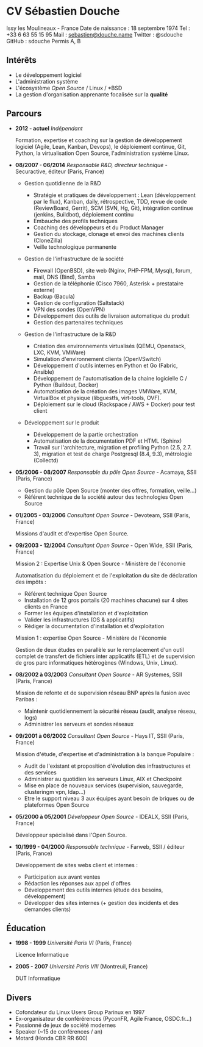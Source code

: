 CV Sébastien Douche
===================

Issy les Moulineaux - France
Date de naissance : 18 septembre 1974
Tel : +33 6 63 55 15 95
Mail : sebastien@douche.name
Twitter : @sdouche
GitHub : sdouche
Permis A, B

Intérêts
--------

*   Le développement logiciel
*   L'administration système
*   L'écosystème *Open Source* / Linux / *BSD
*   La gestion d'organisation apprenante focalisée sur la **qualité**

Parcours
--------

*   **2012 - actuel** *Indépendant*

    Formation, expertise et coaching sur la gestion de développement logiciel (Agile, Lean, Kanban, Devops), le déploiement continue, Git, Python, la virtualisation Open Source, l'administration système Linux.

*   **08/2007 - 06/2014** *Responsable R&D, directeur technique* - Securactive, éditeur (Paris, France)

    - Gestion quotidienne de la R&D
        - Stratégie et pratiques de développement : Lean (développement par le flux), Kanban, daily, rétrospective, TDD, revue de code (ReviewBoard, Gerrit), SCM (SVN, Hg, Git), intégration continue (jenkins, Buildbot), déploiement continu
        - Embauche des profils techniques
        - Coaching des développeurs et du Product Manager
        - Gestion du stockage, clonage et envoi des machines clients (CloneZilla)
        - Veille technologique permanente

    - Gestion de l'infrastructure de la société
        - Firewall (OpenBSD), site web (Nginx, PHP-FPM, Mysql), forum, mail, DNS (Bind), Samba
        - Gestion de la téléphonie (Cisco 7960, Asterisk + prestataire externe)
        - Backup (Bacula)
        - Gestion de configuration (Saltstack)
        - VPN des sondes (OpenVPN)
        - Développement des outils de livraison automatique du produit
        - Gestion des partenaires techniques

    - Gestion de l'infrastructure de la R&D
        - Création des environnements virtualisés (QEMU, Openstack, LXC, KVM, VMWare)
        - Simulation d'environnement clients (OpenVSwitch)
        - Développement d'outils internes en Python et Go (Fabric, Ansible)
        - Développement de l'automatisation de la chaine logicielle C / Python (Buildout, Docker)
        - Automatisation de la création des images VMWare, KVM, VirtualBox et physique (libguestfs, virt-tools, OVF).
        - Déploiement sur le cloud (Rackspace / AWS + Docker) pour test client

    - Développement sur le produit
        - Développement de la partie orchestration
        - Automatisation de la documentation PDF et HTML (Sphinx)
        - Travail sur l'architecture, migration et profiling Python (2.5, 2.7. 3), migration et test de charge Postgresql (8.4, 9.3), métrologie (Collectd)

*   **05/2006 - 08/2007** *Responsable du pôle Open Source* - Acamaya, SSII (Paris, France)

    - Gestion du pôle Open Source (monter des offres, formation, veille...)
    - Référent technique de la société autour des technologies Open Source

*   **01/2005 - 03/2006** *Consultant Open Source* - Devoteam, SSII (Paris, France)

    Missions d'audit et d'expertise Open Source.

*   **09/2003 - 12/2004** *Consultant Open Source* - Open Wide, SSII (Paris, France)

    Mission 2 : Expertise Unix & Open Source - Ministère de l'économie

    Automatisation du déploiement et de l'exploitation du site de déclaration des impôts :

    - Référent technique Open Source
    - Installation de 12 gros portails (20 machines chacune) sur 4 sites clients en France
    - Former les équipes d'installation et d'exploitation
    - Valider les infrastructures (OS & applicatifs)
    - Rédiger la documentation d'installation et d'exploitation

    Mission 1 : expertise Open Source - Ministère de l'économie

    Gestion de deux études en parallèle sur le remplacement d'un outil complet de transfert de fichiers inter applicatifs
    (ETL) et de supervision de gros parc informatiques hétérogènes (Windows, Unix, Linux).

*   **08/2002 à 03/2003** *Consultant Open Source* - AR Systemes, SSII (Paris, France)

    Mission de refonte et de supervision réseau BNP après la fusion avec Paribas :

    - Maintenir quotidiennement la sécurité réseau (audit, analyse réseau, logs)
    - Administrer les serveurs et sondes réseaux

*   **09/2001 à 06/2002** *Consultant Open Source* - Hays IT, SSII (Paris, France)

    Mission d'étude, d'expertise et d'administration à la banque Populaire :

    - Audit de l'existant et proposition d'évolution des infrastructures et des services
    - Administrer au quotidien les serveurs Linux, AIX et Checkpoint
    - Mise en place de nouveaux services (supervision, sauvegarde, clusteringm vpn, ldap...)
    - Etre le support niveau 3 aux équipes ayant besoin de briques ou de plateformes Open Source

*   **05/2000 à 05/2001** *Développeur Open Source* - IDEALX, SSII (Paris, France)

    Développeur spécialisé dans l'Open Source.

*   **10/1999 - 04/2000** *Responsable technique* - Farweb, SSII / éditeur (Paris, France)

     Développement de sites webs client et internes :

    - Participation aux avant ventes
    - Rédaction les réponses aux appel d'offres
    - Développement des outils internes (étude des besoins, développement)
    - Développer des sites internes (+ gestion des incidents et des demandes clients)

Éducation
---------

*   **1998 - 1999** *Université Paris VI* (Paris, France)

    Licence Informatique

*   **2005 - 2007** *Université Paris VIII* (Montreuil, France)

    DUT Informatique

Divers
------

*   Cofondateur du Linux Users Group Parinux en 1997
*   Ex-organisateur de conférérences (PyconFR, Agile France, OSDC.fr...)
*   Passionné de jeux de société modernes
*   Speaker (~15 de conférences / an)
*   Motard (Honda CBR RR 600)
